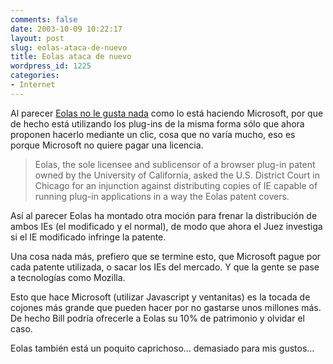 ```yaml
---
comments: false
date: 2003-10-09 10:22:17
layout: post
slug: eolas-ataca-de-nuevo
title: Eolas ataca de nuevo
wordpress_id: 1225
categories:
- Internet
---
```


Al parecer [Eolas no le gusta nada](http://news.com.com/2100-1028_3-5088349.html?tag=nefd_lede) como lo está haciendo Microsoft, por que de hecho está utilizando los plug-ins de la misma forma sólo que ahora proponen hacerlo mediante un clic, cosa que no varía mucho, eso es porque Microsoft no quiere pagar una licencia.





> Eolas, the sole licensee and sublicensor of a browser plug-in patent owned by the University of California, asked the U.S. District Court in Chicago for an injunction against distributing copies of IE capable of running plug-in applications in a way the Eolas patent covers.





Así al parecer Eolas ha montado otra moción para frenar la distribución de ambos IEs (el modificado y el normal), de modo que ahora el Juez investiga si el IE modificado infringe la patente.





Una cosa nada más, prefiero que se termine esto, que Microsoft pague por cada patente utilizada, o sacar los IEs del mercado. Y que la gente se pase a tecnologías como Mozilla.





Esto que hace Microsoft (utilizar Javascript y ventanitas) es la tocada de cojones más grande que pueden hacer por no gastarse unos millones más. De hecho Bill podría ofrecerle a Eolas su 10% de patrimonio y olvidar el caso.





Eolas también está un poquito caprichoso… demasiado para mis gustos…




 
